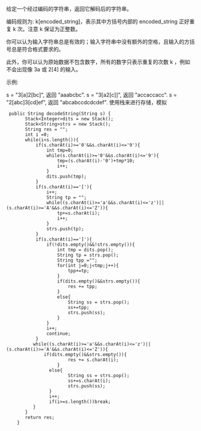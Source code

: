 给定一个经过编码的字符串，返回它解码后的字符串。

编码规则为: k[encoded_string]，表示其中方括号内部的 encoded_string 正好重复 k 次。注意 k 保证为正整数。

你可以认为输入字符串总是有效的；输入字符串中没有额外的空格，且输入的方括号总是符合格式要求的。

此外，你可以认为原始数据不包含数字，所有的数字只表示重复的次数 k ，例如不会出现像 3a 或 2[4] 的输入。

示例:

s = "3[a]2[bc]", 返回 "aaabcbc".
s = "3[a2[c]]", 返回 "accaccacc".
s = "2[abc]3[cd]ef", 返回 "abcabccdcdcdef".
使用栈来进行存储，模拟
```
 public String decodeString(String s) {
       Stack<Integer>dits = new Stack();
       Stack<String>strs = new Stack();
       String res = "";
       int i =0;
       while(i<s.length()){
           if(s.charAt(i)>='0'&&s.charAt(i)<='9'){
               int tmp=0;
               while(s.charAt(i)>='0'&&s.charAt(i)<='9'){
                   tmp=(s.charAt(i)-'0')+tmp*10;
                   i++;
               }
               dits.push(tmp);
           }
           if(s.charAt(i)=='['){
               i++;
               String tp = "";
               while((s.charAt(i)>='a'&&s.charAt(i)<='z')||(s.charAt(i)>='A'&&s.charAt(i)<='Z')){
                   tp+=s.charAt(i);
                   i++;
               }
               strs.push(tp);
           }
           if(s.charAt(i)==']'){
               if(!dits.empty()&&!strs.empty()){
                   int tmp = dits.pop();
                   String tp = strs.pop();
                   String tpp ="";
                   for(int j=0;j<tmp;j++){
                       tpp+=tp;
                   }
                   if(dits.empty()&&strs.empty()){
                       res += tpp;
                   }
                   else{
                       String ss = strs.pop();
                       ss+=tpp;
                       strs.push(ss);
                   }
               }
               i++;
               continue;
           }
          while((s.charAt(i)>='a'&&s.charAt(i)<='z')||(s.charAt(i)>='A'&&s.charAt(i)<='Z')){
              if(dits.empty()&&strs.empty()){
                       res += s.charAt(i);
                   }
                else{
                       String ss = strs.pop();
                       ss+=s.charAt(i);
                       strs.push(ss);
                }
                i++;
                if(i>=s.length())break;
          }
       }
       return res;
    }
```
